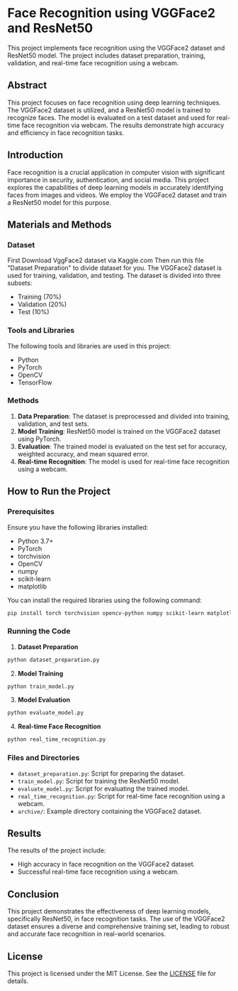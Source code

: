 # Face Recognition using VGGFace2 and ResNet50

This project implements face recognition using the VGGFace2 dataset and ResNet50 model. The project includes dataset preparation, training, validation, and real-time face recognition using a webcam.

## Abstract

This project focuses on face recognition using deep learning techniques. The VGGFace2 dataset is utilized, and a ResNet50 model is trained to recognize faces. The model is evaluated on a test dataset and used for real-time face recognition via webcam. The results demonstrate high accuracy and efficiency in face recognition tasks.

## Introduction

Face recognition is a crucial application in computer vision with significant importance in security, authentication, and social media. This project explores the capabilities of deep learning models in accurately identifying faces from images and videos. We employ the VGGFace2 dataset and train a ResNet50 model for this purpose. 

## Materials and Methods

### Dataset
First Download VggFace2 dataset via Kaggle.com Then run this file "Dataset Preparation" to divide dataset for you.
The VGGFace2 dataset is used for training, validation, and testing. The dataset is divided into three subsets:
- Training (70%)
- Validation (20%)
- Test (10%)

### Tools and Libraries

The following tools and libraries are used in this project:
- Python
- PyTorch
- OpenCV
- TensorFlow

### Methods

1. **Data Preparation**: The dataset is preprocessed and divided into training, validation, and test sets.
2. **Model Training**: ResNet50 model is trained on the VGGFace2 dataset using PyTorch.
3. **Evaluation**: The trained model is evaluated on the test set for accuracy, weighted accuracy, and mean squared error.
4. **Real-time Recognition**: The model is used for real-time face recognition using a webcam.

## How to Run the Project

### Prerequisites

Ensure you have the following libraries installed:

- Python 3.7+
- PyTorch
- torchvision
- OpenCV
- numpy
- scikit-learn
- matplotlib

You can install the required libraries using the following command:

```bash
pip install torch torchvision opencv-python numpy scikit-learn matplotlib
```

### Running the Code

1. **Dataset Preparation**

```bash
python dataset_preparation.py
```

2. **Model Training**

```bash
python train_model.py
```

3. **Model Evaluation**

```bash
python evaluate_model.py
```

4. **Real-time Face Recognition**

```bash
python real_time_recognition.py
```

### Files and Directories

- `dataset_preparation.py`: Script for preparing the dataset.
- `train_model.py`: Script for training the ResNet50 model.
- `evaluate_model.py`: Script for evaluating the trained model.
- `real_time_recognition.py`: Script for real-time face recognition using a webcam.
- `archive/`: Example directory containing the VGGFace2 dataset.

## Results

The results of the project include:
- High accuracy in face recognition on the VGGFace2 dataset.
- Successful real-time face recognition using a webcam.

## Conclusion

This project demonstrates the effectiveness of deep learning models, specifically ResNet50, in face recognition tasks. The use of the VGGFace2 dataset ensures a diverse and comprehensive training set, leading to robust and accurate face recognition in real-world scenarios.

## License

This project is licensed under the MIT License. See the [LICENSE](LICENSE) file for details.

